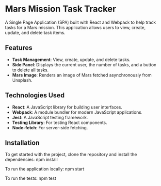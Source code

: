 # Mars Mission Task Tracker

A Single Page Application (SPA) built with React and Webpack to help track tasks for a Mars mission. This application allows users to view, create, update, and delete task items.

## Features

- **Task Management**: View, create, update, and delete tasks.
- **Side Panel**: Displays the current user, the number of tasks, and a button to delete all tasks.
- **Mars Image**: Renders an image of Mars fetched asynchronously from Unsplash.

## Technologies Used

- **React**: A JavaScript library for building user interfaces.
- **Webpack**: A module bundler for modern JavaScript applications.
- **Jest**: A JavaScript testing framework.
- **Testing Library**: For testing React components.
- **Node-fetch**: For server-side fetching.

## Installation

To get started with the project, clone the repository and install the dependencies:
npm install

To run the application locally:
npm start

To run the tests:
npm test



